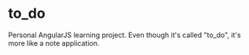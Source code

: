 # to_do
Personal AngularJS learning project.
Even though it's called "to_do", it's more like a note application.
